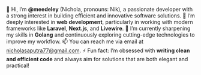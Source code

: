 👋 Hi, I’m **@meedeley** (Nichola, pronouns: Nik), a passionate developer with a strong interest in building efficient and innovative software solutions.
👀 I’m deeply interested in **web development**, particularly in working with modern frameworks like **Laravel**, **Next.js**, and **Livewire**.
🌱 I’m currently sharpening my skills in **Golang** and continuously exploring cutting-edge technologies to improve my workflow.
📫 You can reach me via email at [nicholasaputra77@gmail.com](mailto:nicholasaputra77@gmail.com).
⚡ Fun fact: I’m obsessed with **writing clean and efficient code** and always aim for solutions that are both elegant and practical!
